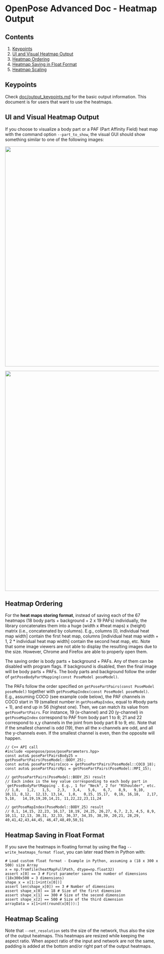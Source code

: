 OpenPose Advanced Doc - Heatmap Output
====================================



## Contents
1. [Keypoints](#keypoints)
2. [UI and Visual Heatmap Output](#ui-and-visual-heatmap-output)
3. [Heatmap Ordering](#heatmap-ordering)
4. [Heatmap Saving in Float Format](#heatmap-saving-in-float-format)
5. [Heatmap Scaling](#heatmap-scaling)





## Keypoints
Check [doc/output_keypoints.md](../02_output.md) for the basic output information. This document is for users that want to use the heatmaps.





## UI and Visual Heatmap Output
If you choose to visualize a body part or a PAF (Part Affinity Field) heat map with the command option `--part_to_show`, the visual GUI should show something similar to one of the following images:
<p align="center">
    <img src="../.github/media/body_heat_maps.png" width="720">
</p>

<p align="center">
    <img src="../.github/media/paf_heat_maps.png" width="720">
</p>





## Heatmap Ordering
For the **heat maps storing format**, instead of saving each of the 67 heatmaps (18 body parts + background + 2 x 19 PAFs) individually, the library concatenates them into a huge (width x #heat maps) x (height) matrix (i.e., concatenated by columns). E.g., columns [0, individual heat map width] contain the first heat map, columns [individual heat map width + 1, 2 * individual heat map width] contain the second heat map, etc. Note that some image viewers are not able to display the resulting images due to the size. However, Chrome and Firefox are able to properly open them.

The saving order is body parts + background + PAFs. Any of them can be disabled with program flags. If background is disabled, then the final image will be body parts + PAFs. The body parts and background follow the order of `getPoseBodyPartMapping(const PoseModel poseModel)`.

The PAFs follow the order specified on `getPosePartPairs(const PoseModel poseModel)` together with `getPoseMapIndex(const PoseModel poseModel)`. E.g., assuming COCO (see example code below), the PAF channels in COCO start in 19 (smallest number in `getPoseMapIndex`, equal to #body parts + 1), and end up in 56 (highest one). Then, we can match its value from `getPosePartPairs`. For instance, 19 (x-channel) and 20 (y-channel) in `getPoseMapIndex` correspond to PAF from body part 1 to 8; 21 and 22 correspond to x,y channels in the joint from body part 8 to 9, etc. Note that if the smallest channel is odd (19), then all the x-channels are odd, and all the y-channels even. If the smallest channel is even, then the opposite will happen.
```
// C++ API call
#include <openpose/pose/poseParameters.hpp>
const auto& posePartPairsBody25 = getPosePartPairs(PoseModel::BODY_25);
const auto& posePartPairsCoco = getPosePartPairs(PoseModel::COCO_18);
const auto& posePartPairsMpi = getPosePartPairs(PoseModel::MPI_15);

// getPosePartPairs(PoseModel::BODY_25) result
// Each index is the key value corresponding to each body part in `getPoseBodyPartMapping`. E.g., 1 for "Neck", 2 for "RShoulder", etc.
// 1,8,   1,2,   1,5,   2,3,   3,4,   5,6,   6,7,   8,9,   9,10,  10,11, 8,12,  12,13, 13,14,  1,0,   0,15, 15,17,  0,16, 16,18,   2,17,  5,18,   14,19,19,20,14,21, 11,22,22,23,11,24

// getPoseMapIndex(PoseModel::BODY_25) result
// 0,1, 14,15, 22,23, 16,17, 18,19, 24,25, 26,27, 6,7, 2,3, 4,5, 8,9, 10,11, 12,13, 30,31, 32,33, 36,37, 34,35, 38,39, 20,21, 28,29, 40,41,42,43,44,45, 46,47,48,49,50,51
```



## Heatmap Saving in Float Format
If you save the heatmaps in floating format by using the flag `--write_heatmaps_format float`, you can later read them in Python with:
```
# Load custom float format - Example in Python, assuming a (18 x 300 x 500) size Array
x = np.fromfile(heatMapFullPath, dtype=np.float32)
assert x[0] == 3 # First parameter saves the number of dimensions (18x300x500 = 3 dimensions)
shape_x = x[1:1+int(x[0])]
assert len(shape_x[0]) == 3 # Number of dimensions
assert shape_x[0] == 18 # Size of the first dimension
assert shape_x[1] == 300 # Size of the second dimension
assert shape_x[2] == 500 # Size of the third dimension
arrayData = x[1+int(round(x[0])):]
```



## Heatmap Scaling
Note that `--net_resolution` sets the size of the network, thus also the size of the output heatmaps. This heatmaps are resized while keeping the aspect ratio. When aspect ratio of the input and network are not the same, padding is added at the bottom and/or right part of the output heatmaps.
